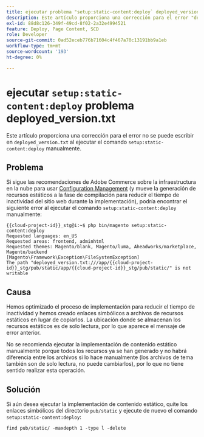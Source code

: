 ```yaml
---
title: ejecutar problema "setup:static-content:deploy` deployed_version.txt
description: Este artículo proporciona una corrección para el error "deployed_version.txt" no se puede escribir al ejecutar el comando "setup:static-content:deploy" manualmente.
exl-id: 88d8c126-349f-49cd-8f02-2a32e4994521
feature: Deploy, Page Content, SCD
role: Developer
source-git-commit: 0ad52eceb776b71604c4f467a70c13191bb9a1eb
workflow-type: tm+mt
source-wordcount: '193'
ht-degree: 0%

---
```


# ejecutar `setup:static-content:deploy` problema deployed_version.txt

Este artículo proporciona una corrección para el error no se puede escribir en `deployed_version.txt` al ejecutar el comando `setup:static-content:deploy` manualmente.

## Problema

Si sigue las recomendaciones de Adobe Commerce sobre la infraestructura en la nube para usar [Configuration Management](/help/how-to/general/magento-cloud-reduce-deployment-downtime-with-configuration-management.md) (y mueve la generación de recursos estáticos a la fase de compilación para reducir el tiempo de inactividad del sitio web durante la implementación), podría encontrar el siguiente error al ejecutar el comando `setup:static-content:deploy` manualmente:

```
{{cloud-project-id}}_stg@i:~$ php bin/magento setup:static-content:deploy
Requested languages: en_US
Requested areas: frontend, adminhtml
Requested themes: Magento/blank, Magento/luma, Aheadworks/marketplace, Magento/backend
[Magento\Framework\Exception\FileSystemException]
The path "deployed_version.txt:///app/{{cloud-project-id}}_stg/pub/static/app/{{cloud-project-id}}_stg/pub/static/" is not writable
```

## Causa

Hemos optimizado el proceso de implementación para reducir el tiempo de inactividad y hemos creado enlaces simbólicos a archivos de recursos estáticos en lugar de copiarlos. La ubicación donde se almacenan los recursos estáticos es de solo lectura, por lo que aparece el mensaje de error anterior.

No se recomienda ejecutar la implementación de contenido estático manualmente porque todos los recursos ya se han generado y no habrá diferencia entre los archivos si lo hace manualmente (los archivos de tema también son de solo lectura, no puede cambiarlos), por lo que no tiene sentido realizar esta operación.

## Solución

Si aún desea ejecutar la implementación de contenido estático, quite los enlaces simbólicos del directorio `pub/static` y ejecute de nuevo el comando `setup:static-content:deploy`:

```
find pub/static/ -maxdepth 1 -type l -delete
```
